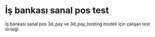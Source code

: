 # İş bankası sanal pos test
İş bankası sanal pos 3d_pay ve 3d_pay_hosting modeli için çalışan test örneği
